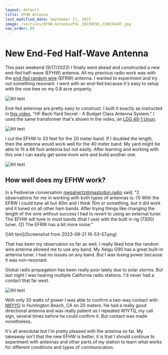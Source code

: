 ```yaml
---
layout: default
title: EFHW Antenna
last_modified_date: September 21, 2023
image: /sections/EFHW_Antenna/PXL_20230916_210636407.jpg
nav_order: 89
---
```


# New End-Fed Half-Wave Antenna

This past weekend (9/17/2023) I finally went ahead and constructed 
a new end-fed half-wave (EFHW) antenna. All
my previous radio work was with the 
[end-fed random wire](https://udel.edu/~mm/ham/randomWire/) (EFRW) antenna. I wanted to experiment
and try out something resonant. I went with an end-fed because it's easy to setup with the
one tree on my 0.8 acre property.

![Alt text](PXL_20230916_210636407.jpg) 

End-fed antennas are pretty easy to construct. I built it exactly as instructed in
[this video](https://www.youtube.com/watch?v=UcuHTWWOg7c), 
"HF Back-Yard Secret - A Budget Class Antenna System." I used the same transformer
that's shown in the video, an [LDG 49-1 Unun](https://www.dxengineering.com/parts/ldg-ru-49-1).

![Alt text](PXL_20230919_215202815.jpg)

I cut the EFHW to 33 feet for the 20 meter band. If I doubled the length, then the antenna
would work well for the 40 meter band. My yard might be able to fit a 66 foot antenna but not easily.
After learning and working with this one I can easily get some more wire and build another one.

![Alt text](PXL_20230916_131909673.jpg)

## How well does my EFHW work? 

In a Fediverse conversation [megahertz@mastodon.radio](https://mastodon.radio/@megahertz) said, "2 observations for me in working with both types of antennas is: (1) With the EFRW I could tune all but 40m and I think 15m or something, but it did work and it tuned on all other ham bands. After trying things like changing the length of the wire without success I had to revert to using an external tuner.  The EFHW will tune in most bands (that I use) with the built in rig (7300) tuner. (2)  The EFRW has a bit more noise."

![Alt text](Screenshot from 2023-09-21 16-53-57.png)

That has been my observation so far as well. I really liked how the random wire antenna allowed me to 
use any band. My Xeigu G90 has a great built-in antenna tuner. I had no issues on any band. But I was 
losing power because it was non-resonant.

Global radio propagation has been really poor lately due to solar storms. But last night I was hearing
multiple California radio stations. I'd never had a contact that far west.

![Alt text](contacts_map.png)

With only 20 watts of power I was able to confirm a two-way contact with 
[N6YYO](https://www.qrz.com/db/N6YYO) in Huntington Beach, CA on 20 meters. He had a really good directional antenna and was really patient as I repeated W1YTQ, my call sign, several times before
he could confirm it. But contact was made nonetheless. 

It's all anecdotal but I'm pretty pleased with the antenna so far. My takeaway isn't that the new
EFHW is better, it is that I should continue to experiment with antennas and other parts of my
station to learn what works for different conditions and types of communication.

